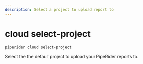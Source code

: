 ```yaml
---
description: Select a project to upload report to
---
```


# cloud select-project

```
piperider cloud select-project
```

Select the the default project to upload your PipeRider reports to.
